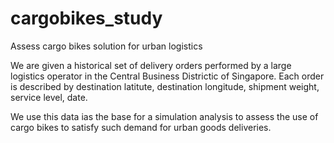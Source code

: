 # cargobikes_study

Assess cargo bikes solution for urban logistics

We are given a historical set of delivery orders performed by a large logistics operator in the Central Business Districtic of Singapore.
Each order is described by destination latitute, destination longitude, shipment weight, service level, date. 

We use this data ias the base for a simulation analysis to assess the use of cargo bikes to satisfy such demand for urban goods deliveries.

